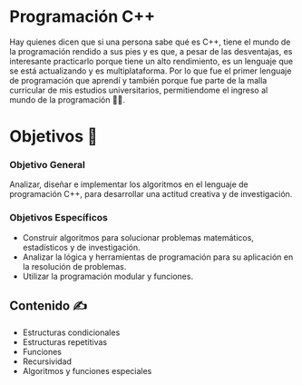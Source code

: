 # Programación C++
Hay quienes dicen que si una persona sabe qué es C++, tiene el mundo de la programación rendido a sus pies y es que, a pesar de las desventajas, es interesante practicarlo porque tiene un alto rendimiento, es un lenguaje que se está actualizando y es multiplataforma. Por lo que fue el primer lenguaje de programación que aprendí y también porque fue parte de la malla curricular de mis estudios universitarios, permitiendome el ingreso al mundo de la programación 👩‍💻.

# Objetivos 🎯
### Objetivo General

Analizar, diseñar e implementar los algoritmos en el lenguaje de programación C++, para desarrollar una actitud creativa y de investigación.

### Objetivos Específicos

- Construir algoritmos para solucionar problemas matemáticos, estadísticos y de investigación.
- Analizar la lógica y herramientas de programación para su aplicación en la resolución de problemas.
- Utilizar la programación modular y funciones.

## Contenido ✍
- Estructuras condicionales
- Estructuras repetitivas
- Funciones
- Recursividad
- Algoritmos y funciones especiales

